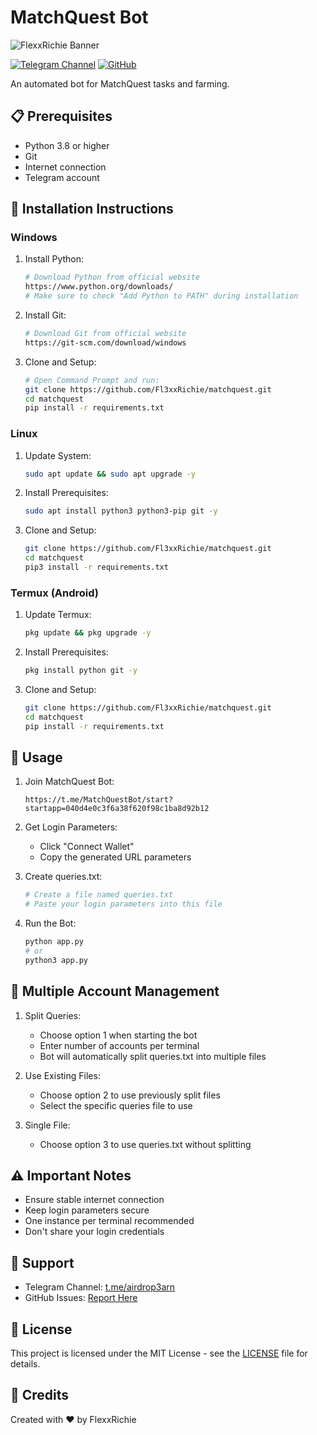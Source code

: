 # MatchQuest Bot

![FlexxRichie Banner](https://raw.githubusercontent.com/Fl3xxRichie/matchquest/img/banner.png)

[![Telegram Channel](https://img.shields.io/badge/Telegram-Channel-blue)](https://t.me/airdrop3arn)
[![GitHub](https://img.shields.io/badge/GitHub-Fl3xxRichie-red)](https://github.com/Fl3xxRichie)

An automated bot for MatchQuest tasks and farming.

## 📋 Prerequisites

- Python 3.8 or higher
- Git
- Internet connection
- Telegram account

## 🔧 Installation Instructions

### Windows

1. Install Python:
   ```bash
   # Download Python from official website
   https://www.python.org/downloads/
   # Make sure to check "Add Python to PATH" during installation
   ```

2. Install Git:
   ```bash
   # Download Git from official website
   https://git-scm.com/download/windows
   ```

3. Clone and Setup:
   ```bash
   # Open Command Prompt and run:
   git clone https://github.com/Fl3xxRichie/matchquest.git
   cd matchquest
   pip install -r requirements.txt
   ```

### Linux

1. Update System:
   ```bash
   sudo apt update && sudo apt upgrade -y
   ```

2. Install Prerequisites:
   ```bash
   sudo apt install python3 python3-pip git -y
   ```

3. Clone and Setup:
   ```bash
   git clone https://github.com/Fl3xxRichie/matchquest.git
   cd matchquest
   pip3 install -r requirements.txt
   ```

### Termux (Android)

1. Update Termux:
   ```bash
   pkg update && pkg upgrade -y
   ```

2. Install Prerequisites:
   ```bash
   pkg install python git -y
   ```

3. Clone and Setup:
   ```bash
   git clone https://github.com/Fl3xxRichie/matchquest.git
   cd matchquest
   pip install -r requirements.txt
   ```

## 🚀 Usage

1. Join MatchQuest Bot:
   ```
   https://t.me/MatchQuestBot/start?startapp=040d4e0c3f6a38f620f98c1ba8d92b12
   ```

2. Get Login Parameters:
   - Click "Connect Wallet"
   - Copy the generated URL parameters

3. Create queries.txt:
   ```bash
   # Create a file named queries.txt
   # Paste your login parameters into this file
   ```

4. Run the Bot:
   ```bash
   python app.py
   # or
   python3 app.py
   ```

## 📱 Multiple Account Management

1. Split Queries:
   - Choose option 1 when starting the bot
   - Enter number of accounts per terminal
   - Bot will automatically split queries.txt into multiple files

2. Use Existing Files:
   - Choose option 2 to use previously split files
   - Select the specific queries file to use

3. Single File:
   - Choose option 3 to use queries.txt without splitting

## ⚠️ Important Notes

- Ensure stable internet connection
- Keep login parameters secure
- One instance per terminal recommended
- Don't share your login credentials

## 🤝 Support

- Telegram Channel: [t.me/airdrop3arn](https://t.me/airdrop3arn)
- GitHub Issues: [Report Here](https://github.com/Fl3xxRichie/matchquest/issues)

## 📜 License

This project is licensed under the MIT License - see the [LICENSE](LICENSE) file for details.

## 🙏 Credits

Created with ❤️ by FlexxRichie
